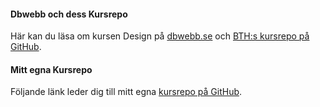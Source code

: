 #### Dbwebb och dess Kursrepo

Här kan du läsa om kursen Design på [dbwebb.se](https://dbwebb.se/kurser/design-v2) och [BTH:s kursrepo på GitHub](https://github.com/dbwebb-se/design).

#### Mitt egna Kursrepo

Följande länk leder dig till mitt egna [kursrepo på GitHub](https://github.com/hanglooseps/-svensson_tweets_twitter).
